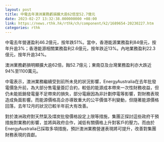 ```yaml
---
layout: post
title: 中電去年澳洲業務虧損擴大逾62倍至52.7億元
date: 2023-02-27 13:32:38.000000000 +08:00
link: https://news.rthk.hk/rthk/ch/component/k2/1689654-20230227.htm
categories: rthk
---
```


中電去年營運盈利46.2億元，按年跌51%。當中，香港能源業務盈利84億元，按年升逾3%；香港能源相關業務盈利2.6億元，按年跌近13%。內地業務盈利22.3億元，按年升逾34%。

澳洲業務虧損明顯擴大逾62倍，蝕52.7億元；東南亞及台灣業務盈利亦大跌近94%至1100萬元。

中電表示，澳洲業務繼續受到前所未見的狀況影響，EnergyAustralia在去年批發電價急升前，為大部分售電量簽訂合約，較低的能源成本帶來一次性財務收益，但仍未能抵銷發電量不足帶來的損失，部分電廠因為非計劃停電等影響，對財務表現造成負面影響。而能源價格高企亦導致重大的公平價值不利變動，但隨著能源價格回落，去年12月的狀況已較半年前大有改善。

對於澳洲政府對天然氣及煤炭批發價格設定上限等措施，集團正探討這些政府干預措施對業務的影響，並將與政府合作，減低有關價格上升對客戶的壓力。而由於EnergyAustralia已採取多項措施，預計澳洲業務營運表現將可提升，改善對集團財務表現的貢獻。
